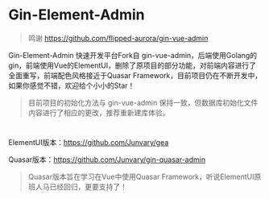 # Gin-Element-Admin
> 鸣谢 https://github.com/flipped-aurora/gin-vue-admin

Gin-Element-Admin 快速开发平台Fork自 gin-vue-admin，后端使用Golang的gin，前端使用Vue的ElementUI，删除了原项目的部分功能，对前端内容进行了全面重写，前端配色风格接近于Quasar Framework，目前项目仍在不断开发中，如果你感觉不错，欢迎给个小小的Star！

> 目前项目的初始化方法与 gin-vue-admin 保持一致，但数据库初始化文件内容进行了相应的更改，推荐重新建库体验。

#
ElementUI版本：https://github.com/Junvary/gea

Quasar版本：https://github.com/Junvary/gin-quasar-admin

> Quasar版本旨在学习在Vue中使用Quasar Framework，听说ElementUI原班人马已经回归，更要支持了！
